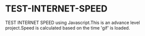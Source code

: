 # TEST-INTERNET-SPEED
TEST INTERNET SPEED using Javascript.This is an advance level project.Speed is calculated based on the time 'gif' is loaded.
